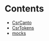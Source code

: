 

# Contents
- [CsrCanto](/contracts/CsrCanto)
- [CsrTokens](/contracts/CsrTokens)
- [mocks](/contracts/mocks)
